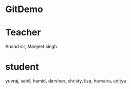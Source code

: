 # GitDemo

# Teacher
Anand sir, Manjeet singh

# student
yuvraj, sahil, hamid, darshan, shristy, liza, humaira, aditya